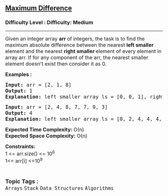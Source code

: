 <h2><a href="https://www.geeksforgeeks.org/problems/maximum-difference-1587115620/1?timeMachineDate=2024-08-27">Maximum Difference</a></h2><h3>Difficulty Level : Difficulty: Medium</h3><hr><div class="problems_problem_content__Xm_eO"><p><span style="font-size: 12pt;">Given an integer array <strong>arr </strong>of<strong> </strong>integers, the task is to find the maximum absolute difference between the nearest <strong>left smaller</strong> element and the nearest <strong>right smaller </strong>element of every element in array arr. If for any component of the arr, the nearest smaller element doesn't exist then consider it as 0.</span></p>
<p><span style="font-size: 12pt;"><strong>Examples :</strong></span></p>
<pre><span style="font-size: 12pt;"><strong>Input: </strong>arr = [2, 1, 8]
<strong>Output:</strong> 1<br><strong>Explanation: </strong>left smaller array ls = [0, 0, 1], right smaller array rs = [1, 0, 0]. Maximum Diff of abs(ls[i] - rs[i]) = 1</span></pre>
<pre><span style="font-size: 12pt;"><strong>Input: </strong>arr = [2, 4, 8, 7, 7, 9, 3]
<strong>Output:</strong> 4<br><strong>Explanation:</strong> left smaller array ls = [0, 2, 4, 4, 4, 7, 2], right smaller rs = [0, 3, 7, 3, 3, 3, 0]. Maximum Diff of abs(ls[i] - rs[i]) = abs(7 - 3) = 4</span></pre>
<p><span style="font-size: 12pt;"><strong>Expected Time Complexity: </strong>O(n)<br><strong>Expected Space&nbsp;</strong></span><strong style="font-family: -apple-system, BlinkMacSystemFont, 'Segoe UI', Roboto, Oxygen, Ubuntu, Cantarell, 'Open Sans', 'Helvetica Neue', sans-serif; font-size: 16px;">Complexity</strong><strong style="font-size: 12pt; font-family: -apple-system, BlinkMacSystemFont, 'Segoe UI', Roboto, Oxygen, Ubuntu, Cantarell, 'Open Sans', 'Helvetica Neue', sans-serif;">:</strong><span style="font-size: 12pt; font-family: -apple-system, BlinkMacSystemFont, 'Segoe UI', Roboto, Oxygen, Ubuntu, Cantarell, 'Open Sans', 'Helvetica Neue', sans-serif;"> O(n)</span></p>
<p><span style="font-size: 12pt;"><strong>Constraints:</strong><br>1 &lt;= arr.size() &lt;= 10<sup>6</sup><br>1&lt;= arr[i] &lt;=10<sup>9</sup><br></span></p></div><br><p><span style=font-size:18px><strong>Topic Tags : </strong><br><code>Arrays</code>&nbsp;<code>Stack</code>&nbsp;<code>Data Structures</code>&nbsp;<code>Algorithms</code>&nbsp;
